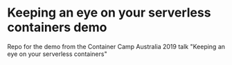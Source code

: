 # Keeping an eye on your serverless containers demo

Repo for the demo from the Container Camp Australia 2019 talk "Keeping an eye on your serverless containers"

